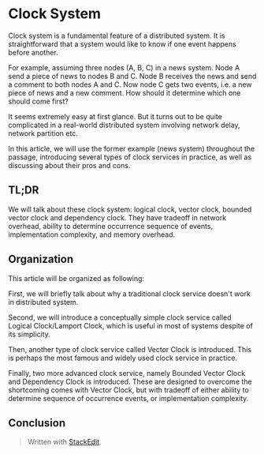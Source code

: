 # Clock System

Clock system is a fundamental feature of a distributed system. It is straightforward that a system would like to know if one event happens before another. 

For example, assuming three nodes (A, B, C) in a news system. Node A send a piece of news to nodes B and C. Node B receives the news and send a comment to both nodes A and C. Now node C gets two events, i.e. a new piece of news and a new comment. How should it determine which one should come first? 

It seems extremely easy at first glance. But it turns out to be quite complicated in a real-world distributed system involving network delay, network partition etc.

In this article, we will use the former example (news system) throughout the passage, introducing several types of clock services in practice, as well as discussing about their pros and cons.

## TL;DR

We will talk about these clock system: logical clock, vector clock, bounded vector clock and dependency clock. They have tradeoff in network overhead, ability to determine occurrence sequence of events, implementation complexity, and memory overhead.

## Organization

This article will be organized as following:

First, we will briefly talk about why a traditional clock service doesn't work in distributed system.

Second, we will introduce a conceptually simple clock service called Logical Clock/Lamport Clock, which is useful in most of systems despite of its simplicity.

Then, another type of clock service called Vector Clock is introduced. This is perhaps the most famous and widely used clock service in practice.

Finally, two more advanced clock service, namely Bounded Vector Clock and Dependency Clock is introduced. These are designed to overcome the shortcoming comes with Vector Clock, but with tradeoff of either ability to determine sequence of occurrence events, or implementation complexity.


## Conclusion



> Written with [StackEdit](https://stackedit.io/).
